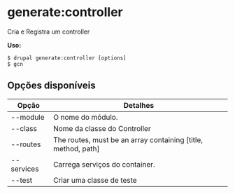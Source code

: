 # generate:controller
Cria e Registra um controller

**Uso:**
```
$ drupal generate:controller [options] 
$ gcn  
```

## Opções disponíveis
Opção | Detalhes
-------|-------------
--module | O nome do módulo.
--class | Nome da classe do Controller
--routes | The routes, must be an array containing [title, method, path]
--services | Carrega serviços do container.
--test | Criar uma classe de teste

